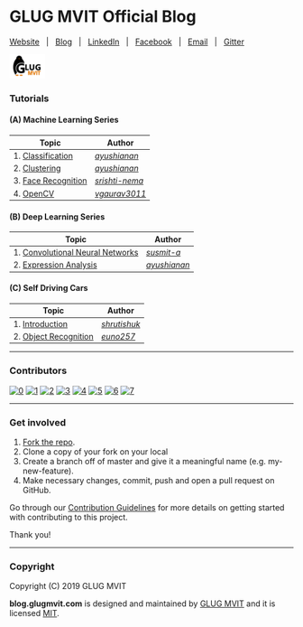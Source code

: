 # GLUG MVIT Official Blog

[Website](http://www.glugmvit.com/) &nbsp; | &nbsp; [Blog](http://blog.glugmvit.com/) &nbsp; | &nbsp; [LinkedIn](https://in.linkedin.com/company/glugmvit) &nbsp; | &nbsp; [Facebook](https://www.facebook.com/groups/193504514397500/) &nbsp; | &nbsp; [Email](mailto:glugmvit@gmail.com) &nbsp; | &nbsp; [Gitter](https://gitter.im/glugmvit/community)

![](assets/images/logo_full_rect.png)

### Tutorials

#### (A) Machine Learning Series
|Topic|Author|
|-|-|
|1. [Classification](https://blog.glugmvit.com/email-classifier/)|[*ayushianan*](https://github.com/ayushianan)|
|2. [Clustering](https://blog.glugmvit.com/clustering/)|[*ayushianan*](https://github.com/ayushianan)|
|3. [Face Recognition](https://blog.glugmvit.com/face-recognition/)|[*srishti-nema*](https://github.com/srishti-nema)|
|4. [OpenCV](https://blog.glugmvit.com/opencv/)|[*vgaurav3011*](https://github.com/vgaurav3011)|

#### (B) Deep Learning Series
|Topic|Author|
|-|-|
|1. [Convolutional Neural Networks](https://blog.glugmvit.com/convolutional-neural-networks/)|[*susmit-a*](https://github.com/susmit-a)|
|2. [Expression Analysis](https://blog.glugmvit.com/expression-analysis/)|[*ayushianan*](https://github.com/ayushianan)|

#### (C) Self Driving Cars
|Topic|Author|
|-|-|
|1. [Introduction](https://blog.glugmvit.com/self-drivivg-cars/)|[*shrutishuk*](https://github.com/shrutishuk)|
|2. [Object Recognition](https://blog.glugmvit.com/object-recognition/)|[*euno257*](https://github.com/Euno257)|

-----------------
### Contributors
[![0](https://sourcerer.io/fame/cseas/glugmvit/glugmvit.github.io/images/0)](https://sourcerer.io/fame/cseas/glugmvit/glugmvit.github.io/links/0)
[![1](https://sourcerer.io/fame/cseas/glugmvit/glugmvit.github.io/images/1)](https://sourcerer.io/fame/cseas/glugmvit/glugmvit.github.io/links/1)
[![2](https://sourcerer.io/fame/cseas/glugmvit/glugmvit.github.io/images/2)](https://sourcerer.io/fame/cseas/glugmvit/glugmvit.github.io/links/2)
[![3](https://sourcerer.io/fame/cseas/glugmvit/glugmvit.github.io/images/3)](https://sourcerer.io/fame/cseas/glugmvit/glugmvit.github.io/links/3)
[![4](https://sourcerer.io/fame/cseas/glugmvit/glugmvit.github.io/images/4)](https://sourcerer.io/fame/cseas/glugmvit/glugmvit.github.io/links/4)
[![5](https://sourcerer.io/fame/cseas/glugmvit/glugmvit.github.io/images/5)](https://sourcerer.io/fame/cseas/glugmvit/glugmvit.github.io/links/5)
[![6](https://sourcerer.io/fame/cseas/glugmvit/glugmvit.github.io/images/6)](https://sourcerer.io/fame/cseas/glugmvit/glugmvit.github.io/links/6)
[![7](https://sourcerer.io/fame/cseas/glugmvit/glugmvit.github.io/images/7)](https://sourcerer.io/fame/cseas/glugmvit/glugmvit.github.io/links/7)

-----------------
### Get involved

1. [Fork the repo](https://github.com/glugmvit/glugmvit.github.io).
2. Clone a copy of your fork on your local
3. Create a branch off of master and give it a meaningful name (e.g. my-new-feature).
4. Make necessary changes, commit, push and open a pull request on GitHub.

Go through our [Contribution Guidelines](https://github.com/glugmvit/glugmvit.github.io/blob/master/CONTRIBUTING.md) for more details on getting started with contributing to this project.

Thank you!

-----------------
### Copyright

Copyright (C) 2019 GLUG MVIT

**blog.glugmvit.com** is designed and maintained by [GLUG MVIT](https://www.glugmvit.com) and it is licensed [MIT](https://github.com/glugmvit/glugmvit.github.io/blob/master/LICENSE).
